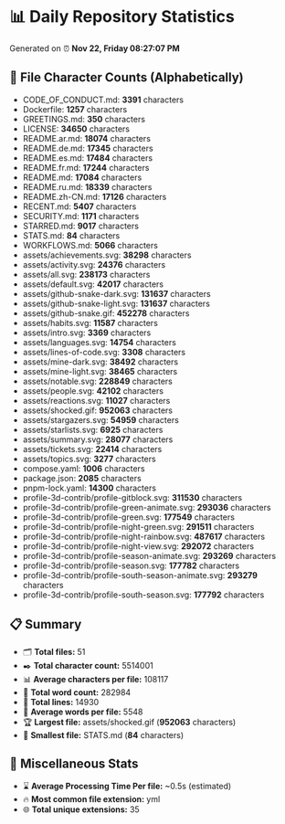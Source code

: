 # 📊 Daily Repository Statistics
Generated on ⏰ **Nov 22, Friday 08:27:07 PM**

## 📂 File Character Counts (Alphabetically)
- CODE_OF_CONDUCT.md: **3391** characters
- Dockerfile: **1257** characters
- GREETINGS.md: **350** characters
- LICENSE: **34650** characters
- README.ar.md: **18074** characters
- README.de.md: **17345** characters
- README.es.md: **17484** characters
- README.fr.md: **17244** characters
- README.md: **17084** characters
- README.ru.md: **18339** characters
- README.zh-CN.md: **17126** characters
- RECENT.md: **5407** characters
- SECURITY.md: **1171** characters
- STARRED.md: **9017** characters
- STATS.md: **84** characters
- WORKFLOWS.md: **5066** characters
- assets/achievements.svg: **38298** characters
- assets/activity.svg: **24376** characters
- assets/all.svg: **238173** characters
- assets/default.svg: **42017** characters
- assets/github-snake-dark.svg: **131637** characters
- assets/github-snake-light.svg: **131637** characters
- assets/github-snake.gif: **452278** characters
- assets/habits.svg: **11587** characters
- assets/intro.svg: **3369** characters
- assets/languages.svg: **14754** characters
- assets/lines-of-code.svg: **3308** characters
- assets/mine-dark.svg: **38492** characters
- assets/mine-light.svg: **38465** characters
- assets/notable.svg: **228849** characters
- assets/people.svg: **42102** characters
- assets/reactions.svg: **11027** characters
- assets/shocked.gif: **952063** characters
- assets/stargazers.svg: **54959** characters
- assets/starlists.svg: **6925** characters
- assets/summary.svg: **28077** characters
- assets/tickets.svg: **22414** characters
- assets/topics.svg: **3277** characters
- compose.yaml: **1006** characters
- package.json: **2085** characters
- pnpm-lock.yaml: **14300** characters
- profile-3d-contrib/profile-gitblock.svg: **311530** characters
- profile-3d-contrib/profile-green-animate.svg: **293036** characters
- profile-3d-contrib/profile-green.svg: **177549** characters
- profile-3d-contrib/profile-night-green.svg: **291511** characters
- profile-3d-contrib/profile-night-rainbow.svg: **487617** characters
- profile-3d-contrib/profile-night-view.svg: **292072** characters
- profile-3d-contrib/profile-season-animate.svg: **293269** characters
- profile-3d-contrib/profile-season.svg: **177782** characters
- profile-3d-contrib/profile-south-season-animate.svg: **293279** characters
- profile-3d-contrib/profile-south-season.svg: **177792** characters

## 📋 Summary
- 🗂️ **Total files:** 51
- ✒️ **Total character count:** 5514001
- 📊 **Average characters per file:** 108117
- 📝 **Total word count:** 282984
- 🧾 **Total lines:** 14930
- 📐 **Average words per file:** 5548
- 🏆 **Largest file:** assets/shocked.gif (**952063** characters)
- 🥉 **Smallest file:** STATS.md (**84** characters)

## 🌟 Miscellaneous Stats
- ⌛ **Average Processing Time Per file:** ~0.5s (estimated)
- 🔥 **Most common file extension:** yml
- 🌐 **Total unique extensions:** 35
